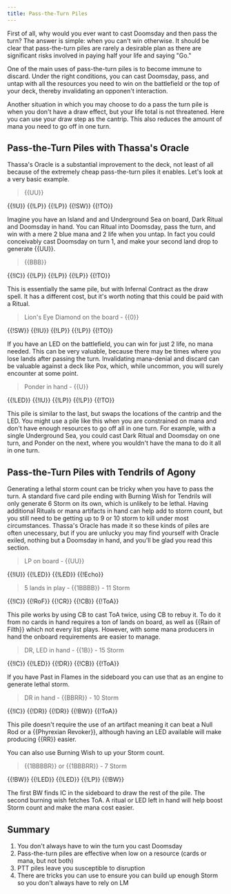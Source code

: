 ```yaml
---
title: Pass-the-Turn Piles
---
```


First of all, why would you ever want to cast Doomsday and then pass the turn?
The answer is simple: when you can't win otherwise. It should be clear that pass-the-turn
piles are rarely a desirable plan as there are significant risks involved in paying half your life
and saying "Go."

One of the main uses of pass-the-turn piles is
to become immune to discard. Under the right conditions, you can cast Doomsday, pass,
and untap with all the resources you need to win on the battlefield or the top of your deck,
thereby invalidating an opponen't interaction. 

Another situation in which you may choose to do a pass the turn pile is when you don't have a
draw effect, but your life total is not threatened. Here you can use your draw step as the cantrip. 
This also reduces the amount of mana you need to go off in one turn.

## Pass-the-Turn Piles with Thassa's Oracle

Thassa's Oracle is a substantial improvement to the deck, not least of all because of the extremely cheap
pass-the-turn piles it enables. Let's look at a very basic example.

> {{UU}}

<pile>{{!IU}} {{!LP}} {{!LP}} {{!SW}} {{!TO}}</pile>

Imagine you have an Island and and Underground Sea on board, Dark Ritual and Doomsday in hand. You can
Ritual into Doomsday, pass the turn, and win with a mere 2 blue mana and 2 life when you untap. In fact you could
conceivably cast Doomsday on turn 1, and make your second land drop to generate {{UU}}.

> {{BBB}}

<pile>{{!IC}} {{!LP}} {{!LP}} {{!LP}} {{!TO}}</pile>

This is essentially the same pile, but with Infernal Contract as the draw spell. It has a different cost,
but it's worth noting that this could be paid with a Ritual.

> Lion's Eye Diamond on the board - {{0}}

<pile>{{!SW}} {{!IU}} {{!LP}} {{!LP}} {{!TO}}</pile>

If you have an LED on the battlefield, you can win for just 2 life, no mana needed. This can be very valuable, because
there may be times where you lose lands after passing the turn. Invalidating mana-denial and discard can be valuable against
a deck like Pox, which, while uncommon, you will surely encounter at some point.
>Ponder in hand - {{U}}

<pile>{{!LED}} {{!IU}} {{!LP}} {{!LP}} {{!TO}}</pile>

This pile is similar to the last, but swaps the locations of the cantrip and the LED. You might use a pile like this when
you are constrained on mana and don't have enough resources to go off all in one turn. For example, with a single Underground Sea,
you could cast Dark Ritual and Doomsday on one turn, and Ponder on the next, where you wouldn't have the mana to do it all
in one turn.


## Pass-the-Turn Piles with Tendrils of Agony

Generating a lethal storm count can be tricky when you have to pass the turn. A standard five card pile ending with Burning Wish
for Tendrils will only generate 6 Storm on its own, which is unlikely to be lethal. Having additional Rituals or mana artifacts
in hand can help add to storm count, but you still need to be getting up to 9 or 10 storm to kill under most circumstances.
Thassa's Oracle has made it so these kinds of piles are often unecessary, but if you are unlucky you may find yourself with Oracle
exiled, nothing but a Doomsday in hand, and you'll be glad you read this section.

> LP on board - {{UU}}

<pile>{{!IU}} {{!LED}} {{!LED}} {{!Echo}}</pile>

> 5 lands in play - {{1BBBB}} - 11 Storm

<pile>{{!IC}} {{!RoF}} {{!CR}} {{!CB}} {{!ToA}}</pile>

This pile works by using CB to cast ToA twice, using CB to rebuy it. To do it
from no cards in hand requires a ton of lands on board, as well as {{Rain of
Filth}} which not every list plays. However, with some mana producers in hand
the onboard requirements are easier to manage.

> DR, LED in hand - {{1B}} - 15 Storm

<pile>{{!IC}} {{!LED}} {{!DR}} {{!CB}} {{!ToA}}</pile>

If you have Past in Flames in the sideboard you can use that as an engine to
generate lethal storm.

> DR in hand - {{BBRR}} - 10 Storm

<pile>{{!IC}} {{!DR}} {{!DR}} {{!BW}} {{!ToA}}</pile>

This pile doesn't require the use of an artifact meaning it can beat a Null Rod
or a {{Phyrexian Revoker}}, although having an LED available will make producing
{{RR}} easier.

You can also use Burning Wish to up your Storm count.

> {{1BBBBR}} or {{1BBBRR}} - 7 Storm

<pile>{{!BW}} {{!LED}} {{!LED}} {{!LP}} {{!BW}}</pile>

The first BW finds IC in the sideboard to draw the rest of the pile. The second
burning wish fetches ToA. A ritual or LED left in hand will help boost Storm
count and make the mana cost easier.

## Summary

1. You don't always have to win the turn you cast Doomsday
2. Pass-the-turn piles are effective when low on a resource (cards or mana, but
   not both)
3. PTT piles leave you susceptible to disruption
4. There are tricks you can use to ensure you can build up enough Storm so you
   don't always have to rely on LM

